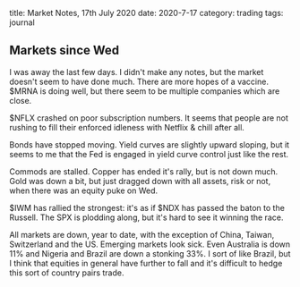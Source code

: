 title: Market Notes, 17th July 2020
date: 2020-7-17
category: trading
tags: journal

## Markets since Wed

I was away the last few days. I didn't make any notes, but the market doesn't seem to have done much.
There are more hopes of a vaccine. $MRNA is doing well, but there seem to be multiple companies which are close.

$NFLX crashed on poor subscription numbers. 
It seems that people are not rushing to fill their enforced idleness with Netflix & chill after all.

Bonds have stopped moving.
Yield curves are slightly upward sloping, but it seems to me that the Fed is engaged in yield curve control just like the rest.

Commods are stalled. Copper has ended it's rally, but is not down much.
Gold was down a bit, but just dragged down with all assets, risk or not, when there was an equity puke on Wed.

$IWM has rallied the strongest: it's as if $NDX has passed the baton to the Russell. The SPX is plodding along, but it's hard to see it winning the race.

All markets are down, year to date, with the exception of China, Taiwan, Switzerland and the US.
Emerging markets look sick.
Even Australia is down 11% and Nigeria and Brazil are down a stonking 33%. 
I sort of like Brazil, but I think that equities in general have further to fall and it's difficult to hedge this sort of country pairs trade.

